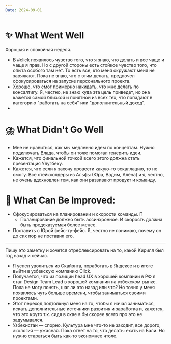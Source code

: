 ```yaml
---
Date: 2024-09-01
---
```




# **✨ What Went Well**

Хорошая и спокойная неделя.
- В #click появилось чувство того, что я знаю, что делать и все чаще и чаще я прав. Но с другой стороны есть стойкое чувство того, что опыта особого там нет. То есть все, кто меня окружают меня не заряжают. Пока не знаю, что с этим делать, предпочел сфокусироваться на запуске персонального проекта. 
- Хорошо, что смог примерно накидать, что мне делать по консалтигу. Я, честно, не знаю куда эта цель приведет, но она кажется самой близкой и понятной из всех тех, что попадают в категорию "работать на себя" или "дополнительный доход".
- 

#  **⛈️ What Didn't Go Well**
- Мне не нравиться, как мы медленно идем по концептам. Нужно подключать Влада, чтобы он тоже помогал генерить идеи.
- Кажется, что финальной точкой всего этого должна стать презентация Улугбеку. 
- Кажется, что если я захочу провести какую-то эскаллацию, то не смогу. Все стейкхолдеры из Альфы (Юра, Вадим, Алёна) и я, честно, не очень вдохновлен тем, как они развивают продукт и команду. 



# **💫 What Can Be Improved**:
- Сфокусироваться на планировании и скорости команды. П
	- Поланирование должно быть ассинхронное. И скорость должна быть предсказуемая более менее. 
- Поставить с Юрой фейс-ту-фейс. Я, честно не понимаю, почему он до сих пор не поставил его. 


---

Пишу это заметку и хочется отрефлексировать на то, какой Кирилл был год назад и сейчас.
- Я успел уволиться из Скайэнга, поработать в Яндексе и в итоге выйти в узбекскую компанию Click.
- Получается, что из позиции head UX в хорошей компании в РФ я стал Design Team Lead в хорошей компании на узбекском рынке. Пока не могу понять, шаг ли это назад или что? Но точно у меня появилось чуть больше времени, чтобы заниматься своими проектами. 
- Этот переход подтолкнул меня на то, чтобы я начал заниматься, искать дополнительные источники развития и заработка и, кажется, что это круто т.к. сидя в скае я бы скорее всего про это не задумывался. 
- Узбекистан — спорно. Культура мне что-то не заходит, все дорого, экология — ужасная. Пока ответ на то, что делать: ехать на Бали. Но нужно стараться быть как-то экономнее чтоле. 